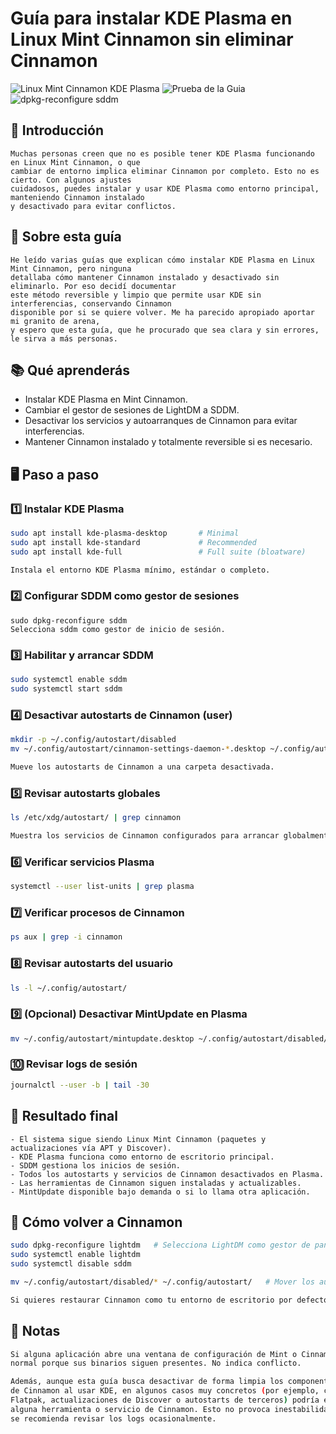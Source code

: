 # Guía para instalar KDE Plasma en Linux Mint Cinnamon sin eliminar Cinnamon
![Linux Mint Cinnamon   KDE Plasma](https://github.com/user-attachments/assets/12f3108c-bd79-47b7-b4f1-c7f550d65cc1)
![Prueba de la Guia](https://github.com/user-attachments/assets/99d96778-1d7b-483d-9f07-20d92f95e93f)
![dpkg-reconfigure sddm](https://github.com/user-attachments/assets/a6455a3b-7337-4212-b96e-2e5d832020b3)

## 📌 Introducción

```
Muchas personas creen que no es posible tener KDE Plasma funcionando en Linux Mint Cinnamon, o que
cambiar de entorno implica eliminar Cinnamon por completo. Esto no es cierto. Con algunos ajustes
cuidadosos, puedes instalar y usar KDE Plasma como entorno principal, manteniendo Cinnamon instalado
y desactivado para evitar conflictos.
```
## 📢 Sobre esta guía

```
He leído varias guías que explican cómo instalar KDE Plasma en Linux Mint Cinnamon, pero ninguna
detallaba cómo mantener Cinnamon instalado y desactivado sin eliminarlo. Por eso decidí documentar
este método reversible y limpio que permite usar KDE sin interferencias, conservando Cinnamon
disponible por si se quiere volver. Me ha parecido apropiado aportar mi granito de arena,
y espero que esta guía, que he procurado que sea clara y sin errores, le sirva a más personas.
```
## 📚 Qué aprenderás

- Instalar KDE Plasma en Mint Cinnamon.  
- Cambiar el gestor de sesiones de LightDM a SDDM.  
- Desactivar los servicios y autoarranques de Cinnamon para evitar interferencias.  
- Mantener Cinnamon instalado y totalmente reversible si es necesario.
  
## 🖥️ Paso a paso

### 1️⃣ Instalar KDE Plasma

```bash
sudo apt install kde-plasma-desktop       # Minimal
sudo apt install kde-standard             # Recommended
sudo apt install kde-full                 # Full suite (bloatware)

Instala el entorno KDE Plasma mínimo, estándar o completo.
```
### 2️⃣ Configurar SDDM como gestor de sesiones
```
sudo dpkg-reconfigure sddm
Selecciona sddm como gestor de inicio de sesión.
```
### 3️⃣ Habilitar y arrancar SDDM
```bash
sudo systemctl enable sddm
sudo systemctl start sddm
```
### 4️⃣ Desactivar autostarts de Cinnamon (user)
```bash
mkdir -p ~/.config/autostart/disabled
mv ~/.config/autostart/cinnamon-settings-daemon-*.desktop ~/.config/autostart/disabled/

Mueve los autostarts de Cinnamon a una carpeta desactivada.
```
### 5️⃣ Revisar autostarts globales
```bash
ls /etc/xdg/autostart/ | grep cinnamon

Muestra los servicios de Cinnamon configurados para arrancar globalmente.
```
### 6️⃣ Verificar servicios Plasma
```bash
systemctl --user list-units | grep plasma
```
### 7️⃣ Verificar procesos de Cinnamon
```bash
ps aux | grep -i cinnamon
```
### 8️⃣ Revisar autostarts del usuario
```bash
ls -l ~/.config/autostart/
```
### 9️⃣ (Opcional) Desactivar MintUpdate en Plasma
```bash
mv ~/.config/autostart/mintupdate.desktop ~/.config/autostart/disabled/
```
### 🔟 Revisar logs de sesión
```bash
journalctl --user -b | tail -30
```
## 📌 Resultado final
```
- El sistema sigue siendo Linux Mint Cinnamon (paquetes y actualizaciones vía APT y Discover).
- KDE Plasma funciona como entorno de escritorio principal.
- SDDM gestiona los inicios de sesión.
- Todos los autostarts y servicios de Cinnamon desactivados en Plasma.
- Las herramientas de Cinnamon siguen instaladas y actualizables.
- MintUpdate disponible bajo demanda o si lo llama otra aplicación.
```
## 🔄 Cómo volver a Cinnamon

```bash
sudo dpkg-reconfigure lightdm   # Selecciona LightDM como gestor de pantalla
sudo systemctl enable lightdm
sudo systemctl disable sddm

mv ~/.config/autostart/disabled/* ~/.config/autostart/   # Mover los autoarranques de Cinnamon a la carpeta original.

Si quieres restaurar Cinnamon como tu entorno de escritorio por defecto, puedes revertir los cambios fácilmente:
```
## 📎 Notas

```bash
Si alguna aplicación abre una ventana de configuración de Mint o Cinnamon, es 
normal porque sus binarios siguen presentes. No indica conflicto.

Además, aunque esta guía busca desactivar de forma limpia los componentes 
de Cinnamon al usar KDE, en algunos casos muy concretos (por ejemplo, ciertos 
Flatpak, actualizaciones de Discover o autostarts de terceros) podría ejecutarse 
alguna herramienta o servicio de Cinnamon. Esto no provoca inestabilidad, pero 
se recomienda revisar los logs ocasionalmente.

